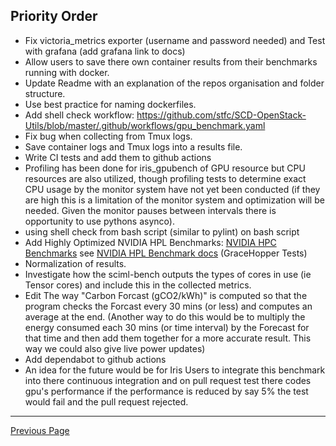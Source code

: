 ## Priority Order
- Fix victoria_metrics exporter (username and password needed) and Test with grafana (add grafana link to docs)
- Allow users to save there own container results from their benchmarks running with docker.
- Update Readme with an explanation of the repos organisation and folder structure.
- Use best practice for naming dockerfiles.
- Add shell check workflow: https://github.com/stfc/SCD-OpenStack-Utils/blob/master/.github/workflows/gpu_benchmark.yaml
- Fix bug when collecting from Tmux logs.
- Save container logs and Tmux logs into a results file.
- Write CI tests and add them to github actions
- Profiling has been done for iris_gpubench of GPU resource but CPU resources are also utilized, though profiling tests to determine exact CPU usage by the monitor system have not yet been conducted (if they are high this is a limitation of the monitor system and optimization will be needed. Given the monitor pauses between intervals there is opportunity to use pythons asynco).
- using shell check from bash script (similar to pylint) on bash script
- Add Highly Optimized NVIDIA HPL Benchmarks: [NVIDIA HPC Benchmarks](https://catalog.ngc.nvidia.com/orgs/nvidia/containers/hpc-benchmarks) see [NVIDIA HPL Benchmark docs](https://docs.nvidia.com/nvidia-hpc-benchmarks/HPL_benchmark.html) (GraceHopper Tests)
- Normalization of results.
- Investigate how the sciml-bench outputs the types of cores in use (ie Tensor cores) and include this in the collected metrics.
- Edit The way "Carbon Forcast (gCO2/kWh)" is computed so that the program checks the Forcast every 30 mins (or less) and computes an average at the end. (Another way to do this would be to multiply the energy consumed each 30 mins (or time interval) by the Forecast for that time and then add them together for a more accurate result. This way we could also give live power updates)
- Add dependabot to github actions
- An idea for the future would be for Iris Users to integrate this benchmark into
there continuous integration and on pull request test there codes gpu's performance
if the performance is reduced by say 5% the test would fail and the pull request
rejected.

---

[Previous Page](considerations_on_accuracy.md)
